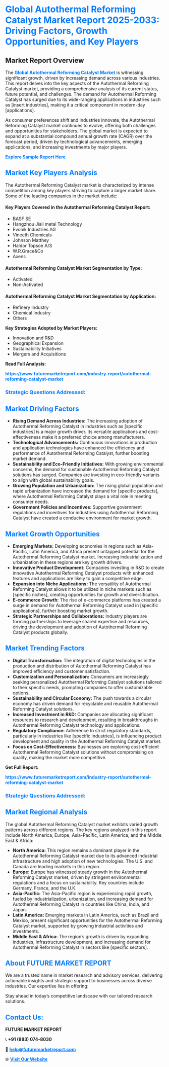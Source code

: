 <h1 style="color: #007BFF;">Global Autothermal Reforming Catalyst Market Report 2025-2033: Driving Factors, Growth Opportunities, and Key Players</h1>

<section id="overview">
<h2>Market Report Overview</h2>
<p>The <a href="https://www.futuremarketreport.com/industry-report/autothermal-reforming-catalyst-market" style="color: #007BFF; text-decoration: none;"><strong>Global Autothermal Reforming Catalyst Market</strong></a> is witnessing significant growth, driven by increasing demand across various industries. This report delves into the key aspects of the Autothermal Reforming Catalyst market, providing a comprehensive analysis of its current status, future potential, and challenges. The demand for Autothermal Reforming Catalyst has surged due to its wide-ranging applications in industries such as [insert industries], making it a critical component in modern-day [applications].</p>
<p>As consumer preferences shift and industries innovate, the Autothermal Reforming Catalyst market continues to evolve, offering both challenges and opportunities for stakeholders. The global market is expected to expand at a substantial compound annual growth rate (CAGR) over the forecast period, driven by technological advancements, emerging applications, and increasing investments by major players.</p>
</section>

<section id="overview">
<p><a href="https://www.futuremarketreport.com/request-sample/reportId=84220" style="color: #007BFF; text-decoration: none;"><strong>Explore Sample Report Here</strong></a></p>
</section>

<section id="key-players">
<h2 style="color: #007BFF;">Market Key Players Analysis</h2>
<p>The Autothermal Reforming Catalyst market is characterized by intense competition among key players striving to capture a larger market share. Some of the leading companies in the market include:</p>
<h4>Key Players Covered in the Autothermal Reforming Catalyst Report:</h4>
<ul><li>BASF SE</li><li>Hangzhou Jiali metal Technology</li><li>Evonik Industries AG</li><li>Vineeth Chemicals</li><li>Johnson Matthey</li><li>Haldor Topsoe A/S</li><li>W.R.Grace&amp;Co</li><li>Axens</li></ul>
<h4>Autothermal Reforming Catalyst Market Segmentation by Type:</h4>
<ul><li>Activated</li><li>Non-Activated</li></ul>

<h4>Autothermal Reforming Catalyst Market Segmentation by Application:</h4>
<ul><li>Refinery Industry</li><li>Chemical Industry</li><li>Others</li></ul>
<p><strong>Key Strategies Adopted by Market Players:</strong></p>
<ul>
<li>Innovation and R&D</li>
<li>Geographical Expansion</li>
<li>Sustainability Initiatives</li>
<li>Mergers and Acquisitions</li>
</ul>
</section>

<section>
<p><strong>Read Full Analysis: </strong></p><a href="https://www.futuremarketreport.com/industry-report/autothermal-reforming-catalyst-market" style="color: #007BFF; text-decoration: none;"><strong>https://www.futuremarketreport.com/industry-report/autothermal-reforming-catalyst-market</strong></a>
<h3 style="color: #007BFF;">Strategic Questions Addressed:</h3>
</section>

<section id="driving-factors">
<h2 style="color: #007BFF;">Market Driving Factors</h2>
<ul>
<li><strong>Rising Demand Across Industries:</strong> The increasing adoption of Autothermal Reforming Catalyst in industries such as [specific industries] is a major growth driver. Its versatile applications and cost-effectiveness make it a preferred choice among manufacturers.</li>
<li><strong>Technological Advancements:</strong> Continuous innovations in production and application technologies have enhanced the efficiency and performance of Autothermal Reforming Catalyst, further boosting market demand.</li>
<li><strong>Sustainability and Eco-Friendly Initiatives:</strong> With growing environmental concerns, the demand for sustainable Autothermal Reforming Catalyst solutions has surged. Companies are investing in eco-friendly variants to align with global sustainability goals.</li>
<li><strong>Growing Population and Urbanization:</strong> The rising global population and rapid urbanization have increased the demand for [specific products], where Autothermal Reforming Catalyst plays a vital role in meeting consumer needs.</li>
<li><strong>Government Policies and Incentives:</strong> Supportive government regulations and incentives for industries using Autothermal Reforming Catalyst have created a conducive environment for market growth.</li>
</ul>
</section>

<section id="growth-opportunities">
<h2 style="color: #007BFF;">Market Growth Opportunities</h2>
<ul>
<li><strong>Emerging Markets:</strong> Developing economies in regions such as Asia-Pacific, Latin America, and Africa present untapped potential for the Autothermal Reforming Catalyst market. Increasing industrialization and urbanization in these regions are key growth drivers.</li>
<li><strong>Innovative Product Development:</strong> Companies investing in R&D to create innovative Autothermal Reforming Catalyst products with enhanced features and applications are likely to gain a competitive edge.</li>
<li><strong>Expansion into Niche Applications:</strong> The versatility of Autothermal Reforming Catalyst allows it to be utilized in niche markets such as [specific niches], creating opportunities for growth and diversification.</li>
<li><strong>E-commerce Growth:</strong> The rise of e-commerce platforms has created a surge in demand for Autothermal Reforming Catalyst used in [specific applications], further boosting market growth.</li>
<li><strong>Strategic Partnerships and Collaborations:</strong> Industry players are forming partnerships to leverage shared expertise and resources, driving the development and adoption of Autothermal Reforming Catalyst products globally.</li>
</ul>
</section>

<section id="trending-factors">
<h2 style="color: #007BFF;">Market Trending Factors</h2>
<ul>
<li><strong>Digital Transformation:</strong> The integration of digital technologies in the production and distribution of Autothermal Reforming Catalyst has improved efficiency and customer satisfaction.</li>
<li><strong>Customization and Personalization:</strong> Consumers are increasingly seeking personalized Autothermal Reforming Catalyst solutions tailored to their specific needs, prompting companies to offer customizable options.</li>
<li><strong>Sustainability and Circular Economy:</strong> The push towards a circular economy has driven demand for recyclable and reusable Autothermal Reforming Catalyst solutions.</li>
<li><strong>Increased Investment in R&D:</strong> Companies are allocating significant resources to research and development, resulting in breakthroughs in Autothermal Reforming Catalyst technology and applications.</li>
<li><strong>Regulatory Compliance:</strong> Adherence to strict regulatory standards, particularly in industries like [specific industries], is influencing product development and quality in the Autothermal Reforming Catalyst market.</li>
<li><strong>Focus on Cost-Effectiveness:</strong> Businesses are exploring cost-efficient Autothermal Reforming Catalyst solutions without compromising on quality, making the market more competitive.</li>
</ul>
</section>

<section>
<p><strong>Get Full Report: </strong></p><a href="https://www.futuremarketreport.com/industry-report/autothermal-reforming-catalyst-market" style="color: #007BFF; text-decoration: none;"><strong>https://www.futuremarketreport.com/industry-report/autothermal-reforming-catalyst-market</strong></a>
<h3 style="color: #007BFF;">Strategic Questions Addressed:</h3>
</section>


<section id="regional-analysis">
<h2 style="color: #007BFF;">Market Regional Analysis</h2>
<p>The global Autothermal Reforming Catalyst market exhibits varied growth patterns across different regions. The key regions analyzed in this report include North America, Europe, Asia-Pacific, Latin America, and the Middle East & Africa:</p>
<ul>
<li><strong>North America:</strong> This region remains a dominant player in the Autothermal Reforming Catalyst market due to its advanced industrial infrastructure and high adoption of new technologies. The U.S. and Canada are leading markets in this region.</li>
<li><strong>Europe:</strong> Europe has witnessed steady growth in the Autothermal Reforming Catalyst market, driven by stringent environmental regulations and a focus on sustainability. Key countries include Germany, France, and the U.K.</li>
<li><strong>Asia-Pacific:</strong> The Asia-Pacific region is experiencing rapid growth, fueled by industrialization, urbanization, and increasing demand for Autothermal Reforming Catalyst in countries like China, India, and Japan.</li>
<li><strong>Latin America:</strong> Emerging markets in Latin America, such as Brazil and Mexico, present significant opportunities for the Autothermal Reforming Catalyst market, supported by growing industrial activities and investments.</li>
<li><strong>Middle East & Africa:</strong> The region’s growth is driven by expanding industries, infrastructure development, and increasing demand for Autothermal Reforming Catalyst in sectors like [specific sectors].</li>
</ul>
</section>

<footer>
<h2 style="color: #007BFF;">About FUTURE MARKET REPORT</h2>
<p>We are a trusted name in market research and advisory services, delivering actionable insights and strategic support to businesses across diverse industries. Our expertise lies in offering:</p>

<p>Stay ahead in today’s competitive landscape with our tailored research solutions.</p>

<h2 style="color: #007BFF;">Contact Us:</h2>
<p><strong>FUTURE MARKET REPORT</strong></p>
<p>📞 <strong>+91 (883) 074-8030</strong></p>
<p>📧 <strong><a href="mailto:help@futuremarketreport.com" style="color: #007BFF;">help@futuremarketreport.com</a></strong></p>
<p>🌐 <strong><a href="https://www.futuremarketreport.com/" style="color: #007BFF;">Visit Our Website</a></strong></p>
</footer>